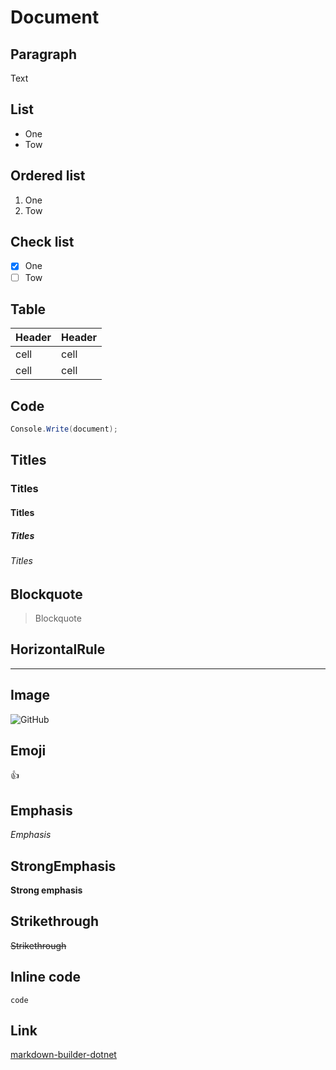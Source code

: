 # Document

## Paragraph

Text

## List

- One
- Tow

## Ordered list

1. One
2. Tow

## Check list

- [x] One
- [ ] Tow

## Table

| Header | Header |
| --- | --- |
| cell | cell  |
| cell | cell  |

## Code

```csharp
Console.Write(document);
```

## Titles

### Titles

#### Titles

##### Titles

###### Titles

## Blockquote

> Blockquote

## HorizontalRule

---

## Image

![GitHub](https://github.githubassets.com/apple-touch-icon-180x180.png)

## Emoji

:thumbsup:

## Emphasis

*Emphasis*

## StrongEmphasis

**Strong emphasis**

## Strikethrough

~~Strikethrough~~

## Inline code

`code`

## Link

[markdown-builder-dotnet](https://github.com/charlesdevandiere/markdown-builder-dotnet)
